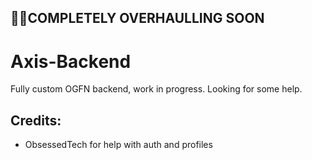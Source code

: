 ## 👨‍💻COMPLETELY OVERHAULLING SOON

# Axis-Backend
Fully custom OGFN backend, work in progress. Looking for some help.

## Credits:
- ObsessedTech for help with auth and profiles
